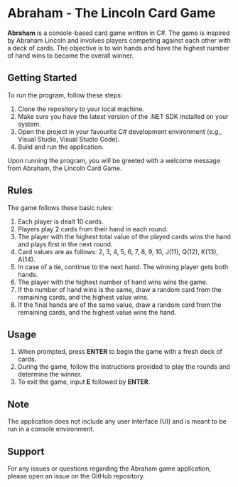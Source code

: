 # Abraham - The Lincoln Card Game

**Abraham** is a console-based card game written in C#. The game is inspired by Abraham Lincoln and involves players competing against each other with a deck of cards. The objective is to win hands and have the highest number of hand wins to become the overall winner.

## Getting Started

To run the program, follow these steps:

1. Clone the repository to your local machine.
2. Make sure you have the latest version of the .NET SDK installed on your system.
3. Open the project in your favourite C# development environment (e.g., Visual Studio, Visual Studio Code).
4. Build and run the application.

Upon running the program, you will be greeted with a welcome message from Abraham, the Lincoln Card Game.

## Rules

The game follows these basic rules:

1. Each player is dealt 10 cards.
2. Players play 2 cards from their hand in each round.
3. The player with the highest total value of the played cards wins the hand and plays first in the next round.
4. Card values are as follows: 2, 3, 4, 5, 6, 7, 8, 9, 10, J(11), Q(12), K(13), A(14).
5. In case of a tie, continue to the next hand. The winning player gets both hands.
6. The player with the highest number of hand wins wins the game.
7. If the number of hand wins is the same, draw a random card from the remaining cards, and the highest value wins.
8. If the final hands are of the same value, draw a random card from the remaining cards, and the highest value wins the hand.

## Usage

1. When prompted, press **ENTER** to begin the game with a fresh deck of cards.
2. During the game, follow the instructions provided to play the rounds and determine the winner.
3. To exit the game, input **E** followed by **ENTER**.

## Note

The application does not include any user interface (UI) and is meant to be run in a console environment.

## Support

For any issues or questions regarding the Abraham game application, please open an issue on the GitHub repository.
